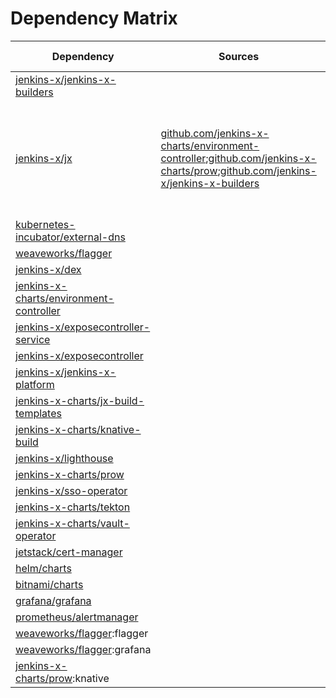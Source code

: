 # Dependency Matrix

Dependency | Sources | Version | Mismatched versions
---------- | ------- | ------- | -------------------
[jenkins-x/jenkins-x-builders](https://github.com/jenkins-x/jenkins-x-builders.git) |  | [0.1.684](https://github.com/jenkins-x/jenkins-x-builders/releases/tag/v0.1.684) | 
[jenkins-x/jx](https://github.com/jenkins-x/jx) | [github.com/jenkins-x-charts/environment-controller](https://github.com/jenkins-x-charts/environment-controller);[github.com/jenkins-x-charts/prow](https://github.com/jenkins-x-charts/prow);[github.com/jenkins-x/jenkins-x-builders](https://github.com/jenkins-x/jenkins-x-builders.git) | [2.0.592](https://github.com/jenkins-x/jx/releases/tag/v2.0.592) | **0.1.653**: [github.com/jenkins-x-charts/environment-controller](https://github.com/jenkins-x-charts/environment-controller)<br>**2.0.595**: [github.com/jenkins-x/jenkins-x-builders](https://github.com/jenkins-x/jenkins-x-builders.git)
[kubernetes-incubator/external-dns](https://github.com/kubernetes-incubator/external-dns) |  | [2.5.4]() | 
[weaveworks/flagger](https://github.com/weaveworks/flagger) |  | [1.3.0]() | 
[jenkins-x/dex](https://github.com/jenkins-x/dex) |  | [2.13.12]() | 
[jenkins-x-charts/environment-controller](https://github.com/jenkins-x-charts/environment-controller) |  | [0.0.243](https://github.com/jenkins-x-charts/environment-controller/releases/tag/v0.0.243) | 
[jenkins-x/exposecontroller-service](https://github.com/jenkins-x/exposecontroller-service) |  | [1.0.7]() | 
[jenkins-x/exposecontroller](https://github.com/jenkins-x/exposecontroller) |  | [2.3.111](https://github.com/jenkins-x/exposecontroller/releases/tag/v2.3.111) | 
[jenkins-x/jenkins-x-platform](https://github.com/jenkins-x/jenkins-x-platform) |  | [2.0.1008](https://github.com/jenkins-x/jenkins-x-platform/releases/tag/v2.0.1008) | 
[jenkins-x-charts/jx-build-templates](https://github.com/jenkins-x-charts/jx-build-templates) |  | [0.0.905]() | 
[jenkins-x-charts/knative-build](https://github.com/jenkins-x-charts/knative-build) |  | [0.1.19]() | 
[jenkins-x/lighthouse](https://github.com/jenkins-x/lighthouse) |  | [0.0.70]() | 
[jenkins-x-charts/prow](https://github.com/jenkins-x-charts/prow) |  | [0.0.1059](https://github.com/jenkins-x-charts/prow/releases/tag/v0.0.1059) | 
[jenkins-x/sso-operator](https://github.com/jenkins-x/sso-operator) |  | [1.2.30]() | 
[jenkins-x-charts/tekton](https://github.com/jenkins-x-charts/tekton) |  | [0.0.42]() | 
[jenkins-x-charts/vault-operator](https://github.com/jenkins-x-charts/vault-operator) |  | [0.3.1]() | 
[jetstack/cert-manager](https://github.com/jetstack/cert-manager) |  | [v0.9.1](https://github.com/jetstack/cert-manager/releases/tag/v0.9.1) | 
[helm/charts](https://github.com/helm/charts/tree/master/stable/nginx-ingress) |  | [1.17.1]() | 
[bitnami/charts](https://github.com/bitnami/charts/tree/master/bitnami/external-dns) |  | [2.5.4]() | 
[grafana/grafana](https://github.com/grafana/grafana) |  | [3.8.4]() | 
[prometheus/alertmanager](https://github.com/prometheus/alertmanager) |  | [9.1.0]() | 
[weaveworks/flagger](https://github.com/weaveworks/flagger):flagger |  | [0.18.2](https://github.com/weaveworks/flagger/releases/tag/0.18.2) | 
[weaveworks/flagger](https://github.com/weaveworks/flagger):grafana |  | [1.3.0]() | 
[jenkins-x-charts/prow](https://github.com/jenkins-x-charts/prow):knative |  | []() | 

